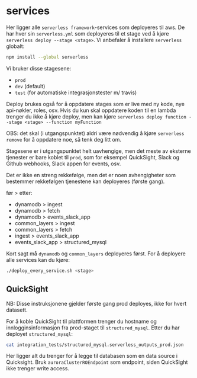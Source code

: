 # services

Her ligger alle ```serverless framework```-services som deployeres til aws.
De har hver sin ```serverless.yml``` som deployeres til et stage ved å kjøre
```serverless deploy --stage <stage>```.
Vi anbefaler å installere `serverless` globalt:
```bash
npm install --global serverless
```

Vi bruker disse stagesene:
* `prod`
* `dev` (default)
* `test` (for automatiske integrasjonstester m/ travis)

Deploy brukes også for å oppdatere stages som er live med ny kode, nye api-nøkler, roles, osv.
Hvis du kun skal oppdatere koden til en lambda trenger du ikke å kjøre deploy,
men kan kjøre ```serverless deploy function --stage <stage> --function myFunction```

OBS: det skal (i utgangspunktet) aldri være nødvendig å kjøre ```serverless remove``` for å
oppdatere noe, så tenk deg litt om.

Stagesene er i utgangspunktet helt uavhengige, men det meste av eksterne tjenester er bare koblet
til ```prod```, som for eksempel QuickSight, Slack og Github webhooks, Slack appen for events, osv.

Det er ikke en streng rekkefølge, men det er noen avhengigheter som bestemmer rekkefølgen
tjenestene kan deployeres (første gang).

før > etter:
* dynamodb > ingest
* dynamodb > fetch
* dynamodb > events_slack_app
* common_layers > ingest
* common_layers > fetch
* ingest > events_slack_app
* events_slack_app > structured_mysql

Kort sagt må ```dynamodb``` og ```common_layers``` deployeres først. For å deployere alle
services kan du kjøre:
```bash
./deploy_every_service.sh <stage>
```


## QuickSight
NB: Disse instruksjonene gjelder første gang prod deployes, ikke for hvert datasett.

For å koble QuickSight til plattformen trenger du hostname og innlogginsinformasjon fra
prod-staget til `structured_mysql`. Etter du har deployet `structured_mysql`:
```bash
cat integration_tests/structured_mysql.serverless_outputs_prod.json
```
Her ligger alt du trenger for å legge til databasen som en data source i Quicksight. Bruk
`auroraClusterROEndpoint` som endpoint, siden QuickSight ikke trenger write access.
